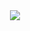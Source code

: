 <div align="center">
<a href="https://hits.seeyoufarm.com"><img src="https://hits.seeyoufarm.com/api/count/incr/badge.svg?url=https%3A%2F%2Fgithub.com%2Fkimjueun1&count_bg=%23FFA4A4&title_bg=%23FFC9C9&icon=smugmug.svg&icon_color=%23FFFFFF&title=hits&edge_flat=false"/></a>
</div>
